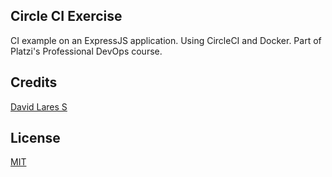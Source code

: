 ## Circle CI Exercise

CI example on an ExpressJS application. Using CircleCI and Docker. Part of Platzi's Professional DevOps course.

## Credits
[David Lares S](https://davidlares.com)

## License
[MIT](https://opensource.org/licenses/MIT)
